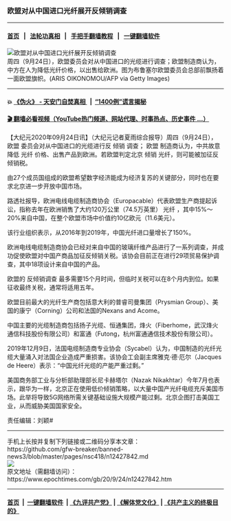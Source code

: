 ### 欧盟对从中国进口光纤展开反倾销调查
------------------------

#### [首页](https://github.com/gfw-breaker/banned-news3/blob/master/README.md) &nbsp;&nbsp;|&nbsp;&nbsp; [法轮功真相](https://github.com/begood0513/basic/blob/master/README.md)  &nbsp;&nbsp;|&nbsp;&nbsp; [手把手翻墙教程](https://github.com/gfw-breaker/guides/wiki)  &nbsp;&nbsp;|&nbsp;&nbsp; [一键翻墙软件](https://github.com/gfw-breaker/nogfw/blob/master/README.md)  



<div><img alt="欧盟对从中国进口光纤展开反倾销调查" class="attachment-djy_600_400 size-djy_600_400 wp-post-image" src="https://i.epochtimes.com/assets/uploads/2020/06/GettyImages-1186267354-700x420-600x400.jpg"/>
<div class="caption">
 周四（9月24日），欧盟委员会对从中国进口的光缆进行调查；欧盟制造商认为，中方在人为降低光纤价格，以出售给欧洲。图为布鲁塞尔欧盟委员会总部前飘扬着一面欧盟旗帜。(ARIS OIKONOMOU/AFP via Getty Images)
</div></div><hr/>

#### 💥 [《伪火》 - 天安门自焚真相 ](http://158.247.195.190:10000/videos/blog/weihuo.html)&nbsp; |&nbsp; [“1400例”谎言揭秘  ](http://158.247.195.190:10000/videos/blog/jiexi1400.html)

#### [ 🎬  翻墙必看视频（YouTube热门频道、网站代理、时事热点、历史事件 ...）](https://github.com/gfw-breaker/links/blob/master/banned.md)

<div><p>
 【大纪元2020年09月24日讯】（大纪元记者夏雨综合报导）周四（9月24日），
 <ok href="https://www.epochtimes.com/gb/tag/%E6%AC%A7%E7%9B%9F.html">
  欧盟
 </ok>
 委员会对从中国进口的光缆进行反
 <ok href="https://www.epochtimes.com/gb/tag/%E5%80%BE%E9%94%80.html">
  倾销
 </ok>
 调查；
 <ok href="https://www.epochtimes.com/gb/tag/%E6%AC%A7%E7%9B%9F.html">
  欧盟
 </ok>
 制造商认为，中共故意降低
 <ok href="https://www.epochtimes.com/gb/tag/%E5%85%89%E7%BA%A4.html">
  光纤
 </ok>
 价格、出售产品到欧洲。若欧盟判定北京
 <ok href="https://www.epochtimes.com/gb/tag/%E5%80%BE%E9%94%80.html">
  倾销
 </ok>
 光纤，则可能被加征反倾销税。
</p>
<p>
 由27个成员国组成的欧盟希望数字经济能成为经济复苏的关键部分，同时也在要求北京进一步开放中国市场。
</p>
<p>
 路透社报导，欧洲电线电缆制造商协会（Europacable）代表欧盟生产商提起诉讼，指称去年在欧洲销售了大约120万公里（74.5万英里）
 <ok href="https://www.epochtimes.com/gb/tag/%E5%85%89%E7%BA%A4.html">
  光纤
 </ok>
 ，其中15%～20%来自中国，在整个欧盟市场中价值约10亿欧元（11.6美元）。
</p>
<p>
 该行业组织表示，从2016年到2019年，中国光纤进口量增长了150%。
</p>
<p>
 欧洲电线电缆制造商协会已经对来自中国的玻璃纤维产品进行了一系列调查，并成功促使欧盟对中国产商品加征反倾销关税。该协会目前正在进行29项贸易保护调查，其中18项设计来自中国的产品。
</p>
<p>
 欧盟的
 <ok href="https://www.epochtimes.com/gb/tag/%E5%8F%8D%E5%80%BE%E9%94%80%E8%B0%83%E6%9F%A5.html">
  反倾销调查
 </ok>
 最多需要15个月时间，但临时关税可以在8个月内到位。如果征收最终关税，通常将适用五年。
</p>
<p>
 欧盟目前最大的光纤生产商包括意大利的普睿司曼集团（Prysmian Group）、美国的康宁（Corning）公司和法国的Nexans and Acome。
</p>
<p>
 中国主要的光缆制造商包括扬子光缆、恒通集团，烽火（Fiberhome，武汉烽火通信科技股份有限公司）和富通（Futong，杭州富通通信技术股份有限公司）。
</p>
<p>
 2019年12月9日，法国电缆制造商专业协会（Sycabel）认为，中国制造的光纤光缆大量涌入对法国企业造成严重损害。该协会工会副主席雅克·德·厄尔（Jacques de Heere）表示：“中国光纤光缆的产能严重过剩。”
</p>
<p>
 美国商务部工业与分析部助理部长尼卡赫塔尔（Nazak Nikakhtar）今年7月也表示，跟华为一样，北京正在使用低价倾销策略，以大量中国产光纤电缆充斥美国市场。此举将导致5G网络所需关键基础设施大规模产能过剩。北京企图打击美国工业，从而威胁美国国家安全。
</p>
<p>
 责任编辑：刘颖#
</p>
</div>
<hr/>
手机上长按并复制下列链接或二维码分享本文章：<br/>
https://github.com/gfw-breaker/banned-news3/blob/master/pages/nsc418/n12427842.md <br/>
<a href='https://github.com/gfw-breaker/banned-news3/blob/master/pages/nsc418/n12427842.md'><img src='https://github.com/gfw-breaker/banned-news3/blob/master/pages/nsc418/n12427842.md.png'/></a> <br/>
原文地址（需翻墙访问）：https://www.epochtimes.com/gb/20/9/24/n12427842.htm


------------------------
#### [首页](https://github.com/gfw-breaker/banned-news3/blob/master/README.md) &nbsp;|&nbsp; [一键翻墙软件](https://github.com/gfw-breaker/nogfw/blob/master/README.md) &nbsp;| [《九评共产党》](https://github.com/gfw-breaker/9ping.md/blob/master/README.md#九评之一评共产党是什么) | [《解体党文化》](https://github.com/gfw-breaker/jtdwh.md/blob/master/README.md) | [《共产主义的终极目的》](https://github.com/gfw-breaker/gczydzjmd.md/blob/master/README.md)


<img src='http://gfw-breaker.win/banned-news3/pages/nsc418/n12427842.md' width='0px' height='0px'/>
